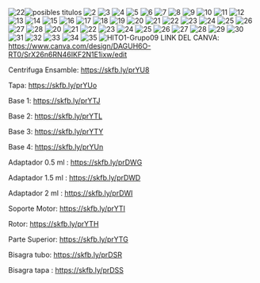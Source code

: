 ![22](https://github.com/user-attachments/assets/17ccec44-4edd-46d0-84a1-7f5bad3e0e22)![posibles titulos](https://github.com/user-attachments/assets/4b53cb0b-02f2-4b19-a91f-5a21bfff2b83)
![2](https://github.com/user-attachments/assets/4ea1ff5a-6faa-4ca6-8802-bb0ae5b08e05)
![3](https://github.com/user-attachments/assets/41626436-2f6c-4c83-a0da-a4dd0b39d1e0)
![4](https://github.com/user-attachments/assets/fabf52fd-34a7-4fcc-9c85-0e03cd9ccc60)
![5](https://github.com/user-attachments/assets/f0c8a251-7db0-43c9-a3fd-d731f9f1d07c)
![6](https://github.com/user-attachments/assets/cdd8e820-7bee-414f-b501-ad487b8a3000)
![7](https://github.com/user-attachments/assets/2e8e4775-44d1-458d-8886-f9053998bba0)
![8](https://github.com/user-attachments/assets/d28846c7-5d26-449c-9288-39aa86be6f91)
![9](https://github.com/user-attachments/assets/786cad3f-1bb7-4dd0-93da-67b04150a971)
![10](https://github.com/user-attachments/assets/4a58d6ed-623e-44fe-92c6-efb8a4999651)
![11](https://github.com/user-attachments/assets/5146b53c-33b9-44d3-a312-e15872cebdb4)
![12](https://github.com/user-attachments/assets/85e07885-cb2d-47bd-b844-47320c1686cd)
![13](https://github.com/user-attachments/assets/693d34f1-b4b2-46cf-8f33-86f213371950)
![14](https://github.com/user-attachments/assets/af0e988f-9ca6-47fd-8406-627436814e57)
![15](https://github.com/user-attachments/assets/4ed5793b-1c71-4c42-8490-64228652d82c)
![16](https://github.com/user-attachments/assets/2b3b46d8-35d4-4e43-b04c-10ae77ac9e16)
![17](https://github.com/user-attachments/assets/76cb06e6-e329-4eb0-be2c-30f9c1d7f8b4)
![18](https://github.com/user-attachments/assets/0b0af6e7-5558-4665-9260-1ce7bed3fef1)
![19](https://github.com/user-attachments/assets/da28c2d4-636a-4afc-af99-10d3edd357e7)
![20](https://github.com/user-attachments/assets/bac2ec9c-cb00-487b-a666-60b559779930)
![21](https://github.com/user-attachments/assets/839702a0-7604-4185-827b-ea056e700902)
![22](https://github.com/user-attachments/assets/a0cd211f-fa06-4e7b-8e01-ec925b8e622e)
![23](https://github.com/user-attachments/assets/0ea22f70-064f-41ad-8e3a-77a03d4905e8)
![24](https://github.com/user-attachments/assets/79c4b732-9319-4164-9cc9-14ba1d238fd2)
![25](https://github.com/user-attachments/assets/1cbfeb0b-06d7-4fd3-9d6d-5749d8ca7285)
![26](https://github.com/user-attachments/assets/3b12b0ec-b388-4afb-8422-bc4092b4d267)
![27](https://github.com/user-attachments/assets/5f323842-9d71-4b83-8200-c92fa5edd3b7)
![28](https://github.com/user-attachments/assets/3596b96f-b953-4b33-a093-12432b1432a9)
![20](https://github.com/user-attachments/assets/3d7be19d-690f-4305-b526-0bc4122b5d60)
![21](https://github.com/user-attachments/assets/e1efab93-0582-437b-9188-4ed9b2ce25c1)
![22](https://github.com/user-attachments/assets/7b846d26-0ab9-4e8d-ae90-3615194e5ba0)
![23](https://github.com/user-attachments/assets/ba21146f-67e2-487e-b983-47ff791a0acd)
![24](https://github.com/user-attachments/assets/94d67c28-81f4-4a68-b503-754c9c16cb3c)
![25](https://github.com/user-attachments/assets/5f4bd2c5-46f7-45cd-b362-f52fb9001bec)
![26](https://github.com/user-attachments/assets/a4a52e94-2111-4768-9dfa-99fc347bc827)
![27](https://github.com/user-attachments/assets/1aa48691-efed-4478-87e0-d35e1871aaf2)
![28](https://github.com/user-attachments/assets/571ed69a-3b1a-42f8-aacd-5ff3bc968412)
![29](https://github.com/user-attachments/assets/c33c63e7-d8cf-49b7-b943-535257274c94)
![30](https://github.com/user-attachments/assets/db100499-8c34-4cff-a575-5f9b03047894)
![31](https://github.com/user-attachments/assets/728bb826-c3bb-4b03-b2b7-3bf74f7cdb59)
![32](https://github.com/user-attachments/assets/f8143856-39b7-4204-b083-66490c74885e)
![33](https://github.com/user-attachments/assets/f606d6db-e392-409b-a48f-be677eddbdaa)
![34](https://github.com/user-attachments/assets/88ac2063-396e-455b-a2c0-c9ac981bd401)
![35](https://github.com/user-attachments/assets/cb115625-f4e6-4e21-a1ef-9b4d7cba5a0c)
![HITO1-Grupo09](https://github.com/user-attachments/assets/f6f6b732-80b5-4009-9d65-be0289156bf3)
LINK DEL CANVA:
https://www.canva.com/design/DAGUH6O-RT0/SrX26n6RN46IKF2N1E1ixw/edit

Centrifuga Ensamble: https://skfb.ly/prYU8

Tapa: https://skfb.ly/prYUo

Base 1: https://skfb.ly/prYTJ

Base 2: https://skfb.ly/prYTL

Base 3: https://skfb.ly/prYTY

Base 4: https://skfb.ly/prYUn

Adaptador 0.5 ml : https://skfb.ly/prDWG

Adaptador 1.5 ml : https://skfb.ly/prDWD

Adaptador 2 ml : https://skfb.ly/prDWI

Soporte Motor: https://skfb.ly/prYTI

Rotor: https://skfb.ly/prYTH
 
Parte Superior: https://skfb.ly/prYTG

Bisagra tubo: https://skfb.ly/prDSR 

Bisagra tapa : https://skfb.ly/prDSS
